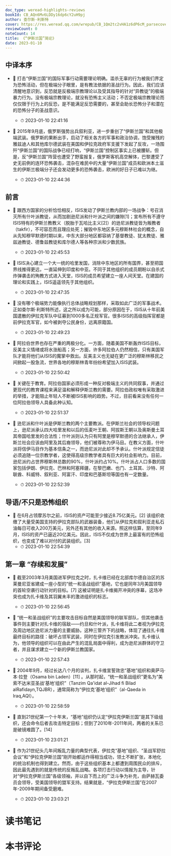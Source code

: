 ```yaml
---
doc_type: weread-highlights-reviews
bookId: CB_AQn6Mv6LDDy16dp6cY2uH9pj
author: 查尔斯·利斯特
cover: https://res.weread.qq.com/wrepub/CB_1Qm2tc2vHA1z6dP6cM_parsecover
reviewCount: 0
noteCount: 14
title: 《“伊斯兰国”简论》
date: 2023-01-10
---
```



## 中译本序


- 📌 打击“伊斯兰国”的国际军事行动需要理论明确。滥杀无辜的行为被我们界定为恐怖活动，但在极端分子眼里，是有教法依据的圣战行为。因此，我们应该清醒地意识到，反恐就是反极端宗教理论以及受其指导的针对“异教徒”的极端暴力行为。没有极端宗教理论，就没有恐怖主义活动；不否定极端宗教理论而仅仅限于行为上的反恐，是不能满足反恐需要的，甚至会助长恐怖分子和潜在的恐怖分子的圣战意识。 
    - ⏱ 2023-01-10 22:41:16 

- 📌 2015年9月底，俄罗斯强势出兵叙利亚，进一步重创了“伊斯兰国”和其他极端武装。俄罗斯的果断出手，启动了相关各方的军事和政治协调，饱受摧残的雅兹迪人和其他库尔德武装在美国和伊拉克政府军支援下发起了反攻，一场围歼“伊斯兰国”的国际战争已经打响，“伊斯兰国”控制区事实上已被腰斩。但是，反“伊斯兰国”阵营也遭受了野蛮报复，俄罗斯客机高空解体，巴黎遭受了史无前例的连环恐怖袭击，混杂在难民中的大量“伊斯兰国”成员和欧洲本土滋生的伊斯兰极端分子还会发动更多的恐怖袭击，欧洲的好日子已难以为继。 
    - ⏱ 2023-01-10 22:44:36 
## 前言


- 📌 跟西方国家的分析恰恰相反，ISIS发动了伊斯兰教内部的一场战争：号召消灭所有什叶派教徒，从而加剧逊尼派和什叶派之间的嫌隙[1]；宣布所有不遵守ISIS特有的伊斯兰教教义（脱胎于瓦哈比主义[2]）的逊尼派教徒皆为叛教者（takfir），不可容忍而且理应处死；摧毁中东地区多元穆斯林社会的概念，自从先知穆罕默德时期以来，中东大部分地区都容纳了基督教徒、犹太教徒、雅兹迪教徒、德鲁兹教徒和库尔德人等各种宗派和少数民族。 
    - ⏱ 2023-01-10 22:45:53 

- 📌 ISIS决心建立一个大一统的哈里发国，消除中东地区的所有国界，甚至把国界线推得更远，一直延伸到印度和中亚。不同于其他组织的成员期盼以自杀式炸弹袭击的殉教方式进入天堂，ISIS的成员希望建立一座人间天堂。在建国的理论和实践上，ISIS遥遥领先于其他组织。 
    - ⏱ 2023-01-10 22:47:35 

- 📌 没有哪个极端势力能像执行总体战略规划那样，采取如此广泛的军事战术。正如查尔斯·利斯特所述，这之所以成为可能，部分原因在于，ISIS从十年前美国遣散的伊拉克军队中征募到1000多名正规军官。很多ISIS的高级指挥官都是前伊拉克军官，如今被剥夺公民身份，远离原籍国。 
    - ⏱ 2023-01-10 22:49:23 

- 📌 阿拉伯世界也存在严重的两极分化。一方面，随着美国不断轰炸ISIS目标，反美主义情绪或将水涨船高；另一方面，许多阿拉伯人仍然相信，只有美国军队才能将他们从ISIS的魔掌中救出。反美主义也无疑在更广泛的穆斯林移民之间掀起一股急流，世界各地的穆斯林青年纷纷希望加入ISIS武装。 
    - ⏱ 2023-01-10 22:50:42 

- 📌 关键在于教育。阿拉伯国家必须形成一种反对极端主义的共同叙事，并通过更现代的教育课程来满足温和解释伊斯兰教的需要。阿拉伯政权唯有采取激进的举措，才能阻止年轻人不断被ISIS影响的趋势。不过，目前看来没有任何一位阿拉伯领导人具备此种认知。 
    - ⏱ 2023-01-10 22:51:37 

- 📌 逊尼派和什叶派是伊斯兰教的两个主要教派。在伊斯兰社会的领导权问题上，逊尼派承认四大哈里发和以后的伍麦叶王朝、阿拔斯王朝以及奥斯曼土耳其帝国哈里发的合法性；什叶派则认为只有阿里是穆罕默德的合法继承人，伊斯兰社会应该由阿里及其后裔领导，他们被尊称为伊马目。在教义方面，什叶派将信伊马目作为基本信条之一，而逊尼派对此却不予承认。什叶派规定信徒必须追随一位宗教学者，这使得高级宗教学者具有巨大的社会影响力。目前，逊尼派约占世界穆斯林总数的90%，什叶派约占10%。什叶派占人口多数的国家包括伊朗、伊拉克、巴林和阿塞拜疆，在黎巴嫩、也门、土耳其、沙特、阿联酋、科威特、叙利亚、阿富汗、印度和巴基斯坦等国也有一定数量。 
    - ⏱ 2023-01-10 22:52:39 
## 导语/不只是恐怖组织


- 📌 在6月占领摩苏尔之前，ISIS的资产可能至少接近8.75亿美元。[2] 该组织收缴了大量受美国支持的伊拉克部队的武器装备，他们从伊拉克和叙利亚走私石油每日可收入200万美元，另外还有其他的收入来源。照这样估算，至同年9月，ISIS的资产已逼近20亿美元。因此，ISIS不仅成为世界上最富有的恐怖组织，也变成了难以对付的武装组织。[3] 
    - ⏱ 2023-01-10 22:54:39 
## 第一章 “存续和发展”


- 📌 截至2003年3月美国进军伊拉克之时，扎卡维已经在北部库尔德自治区的苏莱曼尼亚省建成一座小型的“统一和圣战组织”基地，它也是同年3月美国领导的首轮空袭行动针对的目标。[7] 这被证明是扎卡维揭开冲突的序幕，这场冲突也成为扎卡维及其羽翼未丰的激进组织的标志。 
    - ⏱ 2023-01-10 22:56:45 

- 📌 “统一和圣战组织”的主要攻击目标自然是美国领导的联军部队，但其他袭击事件则主要针对扎卡维的宿敌——约旦和什叶派，扎卡维将此二者视为伊拉克及周边地区逊尼派力量的主要威胁。这种三管齐下的战略，体现了通往扎卡维最终目标的路径：破坏占领军武装，同时在伊拉克引发教派冲突。扎卡维认为，他领导的组织可以在由此产生的混乱局面中得利，成为逊尼派群体的守卫者，并且谋求建立一个新的伊斯兰教国家。 
    - ⏱ 2023-01-10 22:57:43 

- 📌 2004年9月，经过长达八个月的谈判，扎卡维宣誓效忠“基地”组织和奥萨马·本·拉登（Osama bin Laden）[11] 。从那时起，“统一和圣战组织”更名为“美索不达米亚圣战‘基地’组织”（Tanzim Qa'idat al-Jihad fi Bilad alRafidayn,TQJBR），通常简称为“伊拉克‘基地’组织”（al-Qaeda in Iraq,AQI）。 
    - ⏱ 2023-01-10 22:58:59 

- 📌 直到21世纪第一个十年末，“基地”组织仍认定“伊拉克伊斯兰国”是其下级组织，还会命令后者去攻击特定目标；但到了2010年-2011年间，两者的关系已是破镜难圆了。[14] 
    - ⏱ 2023-01-10 23:01:21 

- 📌 作为21世纪头几年间叛乱力量的典型代表，伊拉克“基地”组织、“圣战军舒拉会议”和“伊拉克伊斯兰国”刚开始都运作得相当成功，领土不断扩张，本地化的统治机制也得到建立。然而，由于这些组织基本上都遭到周围民众的排斥，因此最先遇到的就是传统的反叛乱战略。各项打击行动以情报为主导，针对“伊拉克伊斯兰国”各级领袖，并以自下而上的广泛斗争为补充，由萨赫瓦委员会领导，受美国领导的盟军支持。结果就是，“伊拉克伊斯兰国”在2007年-2009年期间备受磨难。 
    - ⏱ 2023-01-10 23:03:21 

# 读书笔记


# 本书评论
